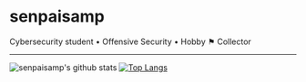# senpaisamp

Cybersecurity student • Offensive Security • Hobby ⚑ Collector

---

![senpaisamp's github stats](https://github-readme-stats.vercel.app/api?username=senpaisamp&show_icons=true&hide_border=false&theme=tokyonight&count_private=true&hide_title=false)
<break>
[![Top Langs](https://github-readme-stats.vercel.app/api/top-langs/?username=senpaisamp&hide=html&theme=tokyonight&langs_count=3&layout=compact)](https://github.com/anuraghazra/github-readme-stats)
